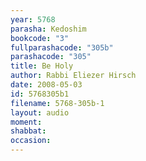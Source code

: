 ```yaml
---
year: 5768
parasha: Kedoshim
bookcode: "3"
fullparashacode: "305b"
parashacode: "305"
title: Be Holy
author: Rabbi Eliezer Hirsch
date: 2008-05-03
id: 5768305b1
filename: 5768-305b-1
layout: audio
moment: 
shabbat: 
occasion: 
---
```

